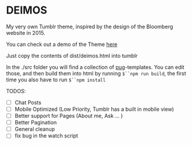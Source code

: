DEIMOS
======

My very own Tumblr theme, inspired by the design of the Bloomberg website in 2015.

You can check out a demo of the Theme [here](https://deimos-demo.tumblr.com/)

Just copy the contents of dist/deimos.html into tumblr

In the ./src folder you will find a collection of [pug](https://github.com/pugjs/pug)-templates. You can edit those, and then build them into html by running `$``npm run build`, the first time you also have to run `$``npm install`

TODOS:

- [ ]   Chat Posts
- [ ]   Mobile Optimized (Low Priority, Tumblr has a built in mobile view)
- [ ]   Better support for Pages (About me, Ask ... )
- [ ]   Better Pagination
- [ ]   General cleanup
- [ ]   fix bug in the watch script

